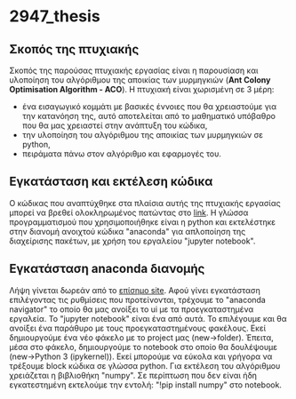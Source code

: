 # 2947_thesis
## Σκοπός της πτυχιακής

Σκοπός της παρούσας πτυχιακής εργασίας είναι η παρουσίαση και υλοποίηση του αλγόριθμου της αποικίας των μυρμηγκιών (**Ant Colony Optimisation Algorithm - ACΟ**).
Η πτυχιακή είναι χωρισμένη σε 3 μέρη:
- ένα εισαγωγικό κομμάτι με βασικές έννοιες που θα χρειαστούμε για την κατανόηση της, αυτό αποτελείται από το μαθηματικό υπόβαθρο που θα μας χρειαστεί στην ανάπτυξη του κώδικα,
- την υλοποίηση του αλγόριθμου της αποικίας των μυρμηγκιών σε python,
- πειράματα πάνω στον αλγόριθμο και εφαρμογές του. 

## Εγκατάσταση και εκτέλεση κώδικα

Ο κώδικας που αναπτύχθηκε στα πλαίσια αυτής της πτυχιακής εργασίας μπορεί να βρεθεί ολοκληρωμένος πατώντας στο [link](https://github.com/vaggbik/ant_colony_algorithm).
Η γλώσσα προγραμματισμού που χρησιμοποιήθηκε είναι η python και εκτελέστηκε στην διανομή ανοιχτού κώδικα "anaconda" για απλοποίηση της διαχείρισης πακέτων, με χρήση του εργαλείου "jupyter notebook".

## Εγκατάσταση anaconda διανομής

Λήψη γίνεται δωρεάν από το [επίσημο site](https://docs.anaconda.com/anaconda/install/).
Αφού γίνει εγκατάσταση επιλέγοντας τις ρυθμίσεις που προτείνονται, τρέχουμε το "anaconda navigator" το οποίο θα μας ανοίξει το ui με τα προεγκαταστημένα εργαλεία. Το "jupyter notebook" είναι ένα από αυτά.
Το επιλέγουμε και θα ανοίξει ένα παράθυρο με τους προεγκαταστημένους φακέλους. Εκεί δημιουργούμε ένα νέο φάκελο με το project μας (new->folder). 
Έπειτα, μέσα στο φάκελο, δημιουργούμε το notebook στο οποίο θα δουλέψουμε (new->Python 3 (ipykernel)). Εκεί μπορούμε να εύκολα και γρήγορα να τρέξουμε block κώδικα σε γλώσσα python.
Για εκτέλεση του αλγόριθμου χρειάζεται η βιβλιοθήκη "numpy". 
Σε περίπτωση που δεν είναι ήδη εγκατεστημένη εκτελούμε την εντολή: "!pip install numpy" στο notebook.


